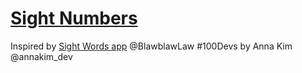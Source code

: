 # [Sight Numbers](https://sightnumbers.netlify.app/) #
Inspired by [Sight Words app](https://blog.barbaralaw.me/creating-a-quick-web-app-and-iteratively-improving-it) @BlawblawLaw
#100Devs by Anna Kim @annakim_dev
